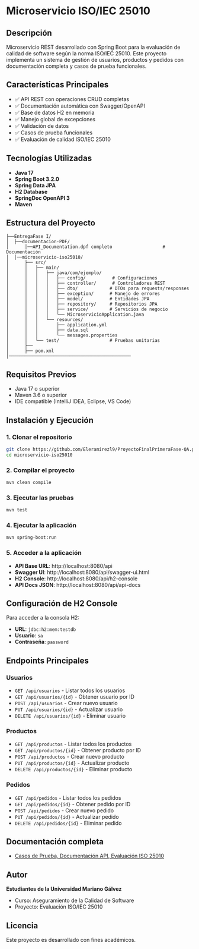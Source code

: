 # Microservicio ISO/IEC 25010

## Descripción
Microservicio REST desarrollado con Spring Boot para la evaluación de calidad de software según la norma ISO/IEC 25010. Este proyecto implementa un sistema de gestión de usuarios, productos y pedidos con documentación completa y casos de prueba funcionales.

## Características Principales
- ✅ API REST con operaciones CRUD completas
- ✅ Documentación automática con Swagger/OpenAPI
- ✅ Base de datos H2 en memoria
- ✅ Manejo global de excepciones
- ✅ Validación de datos
- ✅ Casos de prueba funcionales
- ✅ Evaluación de calidad ISO/IEC 25010

## Tecnologías Utilizadas
- **Java 17**
- **Spring Boot 3.2.0**
- **Spring Data JPA**
- **H2 Database**
- **SpringDoc OpenAPI 3**
- **Maven**

## Estructura del Proyecto
```
├──EntregaFase I/
│  ├──documentacion-PDF/
│      │──API_Documentation.dpf completo                   # Documentación
│  │──microservicio-iso25010/
│      ├── src/
│      │   ├── main/
│      │   │   ├── java/com/ejemplo/
│      │   │   │   ├── config/          # Configuraciones
│      │   │   │   ├── controller/      # Controladores REST
│      │   │   │   ├── dto/            # DTOs para requests/responses
│      │   │   │   ├── exception/      # Manejo de errores
│      │   │   │   ├── model/          # Entidades JPA
│      │   │   │   ├── repository/     # Repositorios JPA
│      │   │   │   ├── service/        # Servicios de negocio
│      │   │   │   └── MicroservicioApplication.java
│      │   │   └── resources/
│      │   │       ├── application.yml
│      │   │       ├── data.sql
│      │   │       └── messages.properties
│      │   └── test/                   # Pruebas unitarias
│      ├── 
│      ├── pom.xml
│──────────────────────────────────────────────   
```

## Requisitos Previos
- Java 17 o superior
- Maven 3.6 o superior
- IDE compatible (IntelliJ IDEA, Eclipse, VS Code)

## Instalación y Ejecución

### 1. Clonar el repositorio
```bash
git clone https://github.com/Eleramirezl9/ProyectoFinalPrimeraFase-QA.git
cd microservicio-iso25010
```

### 2. Compilar el proyecto
```bash
mvn clean compile
```

### 3. Ejecutar las pruebas
```bash
mvn test
```

### 4. Ejecutar la aplicación
```bash
mvn spring-boot:run
```

### 5. Acceder a la aplicación
- **API Base URL**: http://localhost:8080/api
- **Swagger UI**: http://localhost:8080/api/swagger-ui.html
- **H2 Console**: http://localhost:8080/api/h2-console
- **API Docs JSON**: http://localhost:8080/api/api-docs

## Configuración de H2 Console
Para acceder a la consola H2:
- **URL**: `jdbc:h2:mem:testdb`
- **Usuario**: `sa`
- **Contraseña**: `password`

## Endpoints Principales

### Usuarios
- `GET /api/usuarios` - Listar todos los usuarios
- `GET /api/usuarios/{id}` - Obtener usuario por ID
- `POST /api/usuarios` - Crear nuevo usuario
- `PUT /api/usuarios/{id}` - Actualizar usuario
- `DELETE /api/usuarios/{id}` - Eliminar usuario

### Productos
- `GET /api/productos` - Listar todos los productos
- `GET /api/productos/{id}` - Obtener producto por ID
- `POST /api/productos` - Crear nuevo producto
- `PUT /api/productos/{id}` - Actualizar producto
- `DELETE /api/productos/{id}` - Eliminar producto

### Pedidos
- `GET /api/pedidos` - Listar todos los pedidos
- `GET /api/pedidos/{id}` - Obtener pedido por ID
- `POST /api/pedidos` - Crear nuevo pedido
- `PUT /api/pedidos/{id}` - Actualizar pedido
- `DELETE /api/pedidos/{id}` - Eliminar pedido

## Documentación completa
- [Casos de Prueba, Documentación API, Evaluación ISO 25010](documentacion-PDF/API_Documentation%20completo.pdf)

## Autor
**Estudiantes de la Universidad Mariano Gálvez**
- Curso: Aseguramiento de la Calidad de Software
- Proyecto: Evaluación ISO/IEC 25010

## Licencia
Este proyecto es desarrollado con fines académicos.


